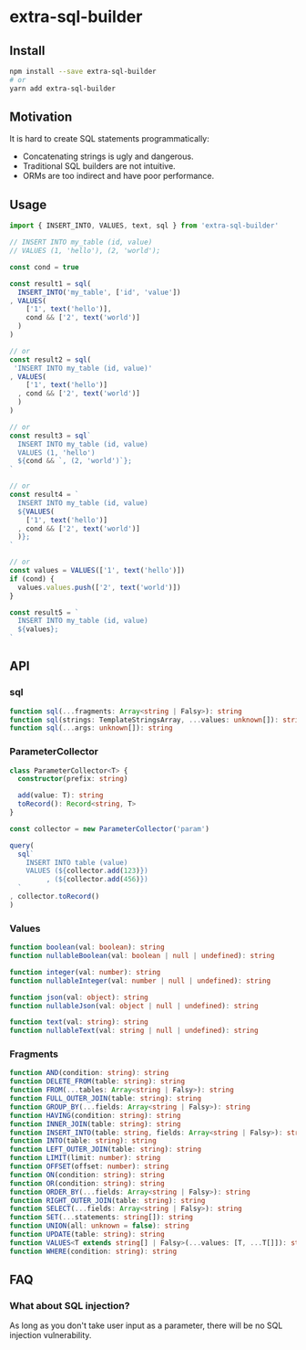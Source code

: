 # extra-sql-builder
## Install
```sh
npm install --save extra-sql-builder
# or
yarn add extra-sql-builder
```

## Motivation
It is hard to create SQL statements programmatically:
- Concatenating strings is ugly and dangerous.
- Traditional SQL builders are not intuitive.
- ORMs are too indirect and have poor performance.

## Usage
```ts
import { INSERT_INTO, VALUES, text, sql } from 'extra-sql-builder'

// INSERT INTO my_table (id, value)
// VALUES (1, 'hello'), (2, 'world');

const cond = true

const result1 = sql(
  INSERT_INTO('my_table', ['id', 'value'])
, VALUES(
    ['1', text('hello')],
    cond && ['2', text('world')]
  )
)

// or
const result2 = sql(
 'INSERT INTO my_table (id, value)'
, VALUES(
    ['1', text('hello')]
  , cond && ['2', text('world')]
  )
)

// or
const result3 = sql`
  INSERT INTO my_table (id, value)
  VALUES (1, 'hello')
  ${cond && `, (2, 'world')`};
`

// or
const result4 = `
  INSERT INTO my_table (id, value)
  ${VALUES(
    ['1', text('hello')]
  , cond && ['2', text('world')]
  )};
`

// or
const values = VALUES(['1', text('hello')])
if (cond) {
  values.values.push(['2', text('world')])
}

const result5 = `
  INSERT INTO my_table (id, value)
  ${values};
`
```

## API
### sql
```ts
function sql(...fragments: Array<string | Falsy>): string
function sql(strings: TemplateStringsArray, ...values: unknown[]): string
function sql(...args: unknown[]): string
```

### ParameterCollector
```ts
class ParameterCollector<T> {
  constructor(prefix: string)

  add(value: T): string
  toRecord(): Record<string, T>
}
```

```ts
const collector = new ParameterCollector('param')

query(
  sql`
    INSERT INTO table (value)
    VALUES (${collector.add(123)})
         , (${collector.add(456)})
  `
, collector.toRecord()
)
```

### Values
```ts
function boolean(val: boolean): string
function nullableBoolean(val: boolean | null | undefined): string

function integer(val: number): string
function nullableInteger(val: number | null | undefined): string

function json(val: object): string
function nullableJson(val: object | null | undefined): string

function text(val: string): string
function nullableText(val: string | null | undefined): string
```

### Fragments
```ts
function AND(condition: string): string
function DELETE_FROM(table: string): string
function FROM(...tables: Array<string | Falsy>): string
function FULL_OUTER_JOIN(table: string): string
function GROUP_BY(...fields: Array<string | Falsy>): string
function HAVING(condition: string): string
function INNER_JOIN(table: string): string
function INSERT_INTO(table: string, fields: Array<string | Falsy>): string
function INTO(table: string): string
function LEFT_OUTER_JOIN(table: string): string
function LIMIT(limit: number): string
function OFFSET(offset: number): string
function ON(condition: string): string
function OR(condition: string): string
function ORDER_BY(...fields: Array<string | Falsy>): string
function RIGHT_OUTER_JOIN(table: string): string
function SELECT(...fields: Array<string | Falsy>): string
function SET(...statements: string[]): string
function UNION(all: unknown = false): string
function UPDATE(table: string): string
function VALUES<T extends string[] | Falsy>(...values: [T, ...T[]]): string
function WHERE(condition: string): string
```

## FAQ
### What about SQL injection?
As long as you don't take user input as a parameter,
there will be no SQL injection vulnerability.
